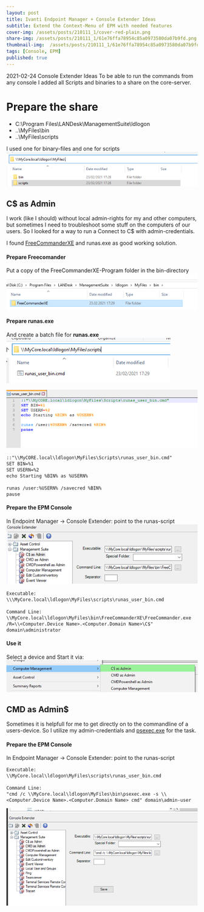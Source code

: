 ```yaml
---
layout: post
title: Ivanti Endpoint Manager + Console Extender Ideas
subtitle: Extend the Context-Menu of EPM with needed features
cover-img: /assets/posts/210111_1/cover-red-plain.png
share-img: /assets/posts/210111_1/61e76ffa78954c85a0973580da07b9fd.png
thumbnail-img:  /assets/posts/210111_1/61e76ffa78954c85a0973580da07b9fd.png
tags: [Console, EPM]
published: true
---
```

2021-02-24 Console Extender Ideas
To be able to run the commands from any console I added all Scripts and binaries to a share on the core-server.

# Prepare the share

- C:\Program Files\LANDesk\ManagementSuite\ldlogon
- ..\MyFiles\bin
- ..\MyFiles\scripts

I used one for binary-files and one for scripts
![1c2926a56ef57aaa4292d97bf92507b1.png](/assets/posts/210224_1//922cd741ce734565810d5fd057497255.png)

## C$ as Admin
I work (like I should) without local admin-rights for my and other computers, but sometimes I need to troubleshoot some stuff on the computers of our users. So I looked for a way to run a Connect to C$ with admin-credentials.

I found [FreeCommanderXE](https://freecommander.com/de/downloads-2/) and runas.exe as good working solution.

#### Prepare Freecomander
Put a copy of the FreeCommanderXE-Program folder in the bin-directory
![fb1cf7e866585a90853bb966b2a92f67.png](/assets/posts/210224_1//76b37f16961644818ce1c22935b233e3.png)

#### Prepare runas.exe
And create a batch file for **runas.exe** 
![1a81ab6168741ef3bc8d336d0056020f.png](/assets/posts/210224_1//d981f2c7dc4b4648b5ae130ce5636fca.png)

![524ee40a974877fad0ce075ef4a9779a.png](/assets/posts/210224_1//5a31b50bd0844979b373687dfa8e7161.png)

```batch
::"\\MyCORE.local\ldlogon\MyFiles\Scripts\runas_user_bin.cmd"
SET BIN=%1
SET USERN=%2
echo Starting %BIN% as %USERN%

runas /user:%USERN% /savecred %BIN%
pause
```

#### Prepare the EPM Console
In Endpoint Manager -> Console Extender: point to the runas-script
![069546a2395aff9fe33fa89fe265b3e9.png](/assets/posts/210224_1//33935ce2d73a4ec38639c461ada16d3c.png)
```
Executable:
\\\MyCore.local\ldlogon\MyFiles\scripts\runas_user_bin.cmd 

Command Line:
\\MyCore.local\ldlogon\MyFiles\bin\FreeCommanderXE\FreeCommander.exe /R=\\<Computer.Device Name>.<Computer.Domain Name>\C$" domain\administrator
```

#### Use it
Select a device and Start it via:
![ee7900f5a4a0c95daf2ea70f4c708274.png](/assets/posts/210224_1//040e5106ee024eb99427c8b0aec2d943.png)


## CMD as Admin$
Sometimes it is helpfull for me to get directly on to the commandline of a users-device. So I utilize my admin-credentials and [psexec.exe](https://docs.microsoft.com/en-us/sysinternals/downloads/psexec) for the task.

#### Prepare the EPM Console
In Endpoint Manager -> Console Extender: point to the runas-script

```
Executable:
\\MyCore.local\ldlogon\MyFiles\scripts\runas_user_bin.cmd 

Command Line:
"cmd /c \\MyCore.local\ldlogon\MyFiles\bin\psexec.exe -s \\<Computer.Device Name>.<Computer.Domain Name> cmd" domain\admin-user
```
![dc9928c298a6ddcb87fb7375c38e2392.png](/assets/posts/210224_1//48fcfb3af9a34bad9bf08e41c00b57e5.png)


